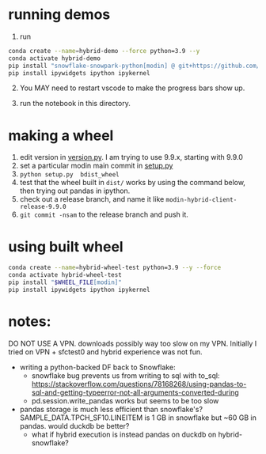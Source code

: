 # running demos

1. run

```bash
conda create --name=hybrid-demo --force python=3.9 --y
conda activate hybrid-demo
pip install "snowflake-snowpark-python[modin] @ git+https://github.com/snowflakedb/snowpark-python.git@mvashishtha/hybrid-execution/manual-no-subclasses"
pip install ipywidgets ipython ipykernel
```

2. You MAY need to restart vscode to make the progress bars show up.

3. run the notebook in this directory.

# making a wheel

1. edit version in [version.py]( src/snowflake/snowpark/version.py). I am trying to use 9.9.x, starting with 9.9.0
1. set a particular modin main commit in [setup.py](https://github.com/snowflakedb/snowpark-python/blob/cd9c37406abb3915e661fb5c3b1da6b91aed5862/setup.py#L43)
1. `python setup.py  bdist_wheel`
1. test that the wheel built in `dist/` works by using the command below, then trying out pandas in ipython.
1. check out a release branch, and name it like `modin-hybrid-client-release-9.9.0`
1. `git commit -nsam` to the release branch and push it.

# using built wheel

```bash
conda create --name=hybrid-wheel-test python=3.9 --y --force
conda activate hybrid-wheel-test
pip install "$WHEEL_FILE[modin]"
pip install ipywidgets ipython ipykernel
```

# notes:

DO NOT USE A VPN. downloads possibly way too slow on my VPN. Initially I tried on VPN + sfctest0 and hybrid experience was not fun.

- writing a python-backed DF back to Snowflake:
    - snowflake bug prevents us from writing to sql with to_sql: https://stackoverflow.com/questions/78168268/using-pandas-to-sql-and-getting-typeerror-not-all-arguments-converted-during
    - pd.session.write_pandas works but seems to be too slow
- pandas storage is much less efficient than snowflake's? SAMPLE_DATA.TPCH_SF10.LINEITEM is 1 GB in snowflake but ~60 GB in pandas. would duckdb be better?
    - what if hybrid execution is instead pandas on duckdb on hybrid-snowflake?
